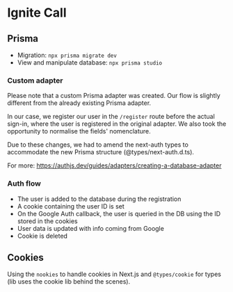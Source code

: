 # Ignite Call

## Prisma

- Migration: `npx prisma migrate dev`
- View and manipulate database: `npx prisma studio`

### Custom adapter

Please note that a custom Prisma adapter was created. Our flow is slightly different from the already existing Prisma adapter.

In our case, we register our user in the `/register` route before the actual sign-in, where the user is registered in the original adapter.
We also took the opportunity to normalise the fields' nomenclature.

Due to these changes, we had to amend the next-auth types to accommodate the new Prisma structure (@types/next-auth.d.ts).

For more: https://authjs.dev/guides/adapters/creating-a-database-adapter

### Auth flow

- The user is added to the database during the registration
- A cookie containing the user ID is set
- On the Google Auth callback, the user is queried in the DB using the ID stored in the cookies
- User data is updated with info coming from Google
- Cookie is deleted

## Cookies

Using the `nookies` to handle cookies in Next.js and `@types/cookie` for types (lib uses the cookie lib behind the scenes).